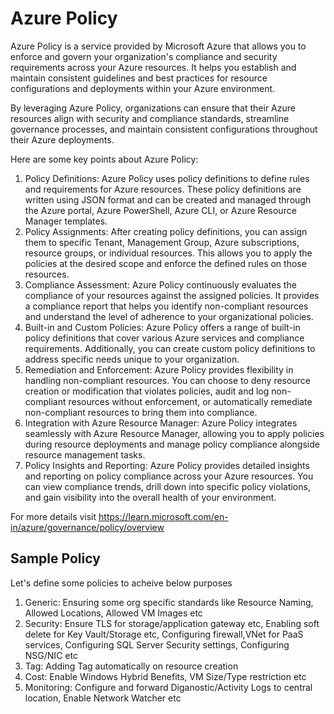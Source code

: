 # Azure Policy
Azure Policy is a service provided by Microsoft Azure that allows you to enforce and govern your organization's compliance and security requirements across your Azure resources. It helps you establish and maintain consistent guidelines and best practices for resource configurations and deployments within your Azure environment. 

By leveraging Azure Policy, organizations can ensure that their Azure resources align with security and compliance standards, streamline governance processes, and maintain consistent configurations throughout their Azure deployments.

Here are some key points about Azure Policy:
1. Policy Definitions: Azure Policy uses policy definitions to define rules and requirements for Azure resources. These policy definitions are written using JSON format and can be created and managed through the Azure portal, Azure PowerShell, Azure CLI, or Azure Resource Manager templates.
2. Policy Assignments: After creating policy definitions, you can assign them to specific Tenant, Management Group, Azure subscriptions, resource groups, or individual resources. This allows you to apply the policies at the desired scope and enforce the defined rules on those resources.
3. Compliance Assessment: Azure Policy continuously evaluates the compliance of your resources against the assigned policies. It provides a compliance report that helps you identify non-compliant resources and understand the level of adherence to your organizational policies.
4. Built-in and Custom Policies: Azure Policy offers a range of built-in policy definitions that cover various Azure services and compliance requirements. Additionally, you can create custom policy definitions to address specific needs unique to your organization.
5. Remediation and Enforcement: Azure Policy provides flexibility in handling non-compliant resources. You can choose to deny resource creation or modification that violates policies, audit and log non-compliant resources without enforcement, or automatically remediate non-compliant resources to bring them into compliance.
6. Integration with Azure Resource Manager: Azure Policy integrates seamlessly with Azure Resource Manager, allowing you to apply policies during resource deployments and manage policy compliance alongside resource management tasks.
7. Policy Insights and Reporting: Azure Policy provides detailed insights and reporting on policy compliance across your Azure resources. You can view compliance trends, drill down into specific policy violations, and gain visibility into the overall health of your environment.

For more details visit https://learn.microsoft.com/en-in/azure/governance/policy/overview

## Sample Policy
Let's define some policies to acheive below purposes

1. Generic: Ensuring some org specific standards like Resource Naming, Allowed Locations, Allowed VM Images etc
2. Security: Ensure TLS for storage/application gateway etc, Enabling soft delete for Key Vault/Storage etc, Configuring firewall,VNet for PaaS services, Configuring SQL Server Security settings, Configuring NSG/NIC etc
3. Tag: Adding Tag automatically on resource creation
4. Cost: Enable Windows Hybrid Benefits, VM Size/Type restriction etc
5. Monitoring: Configure and forward Diganostic/Activity Logs to central location, Enable Network Watcher etc
